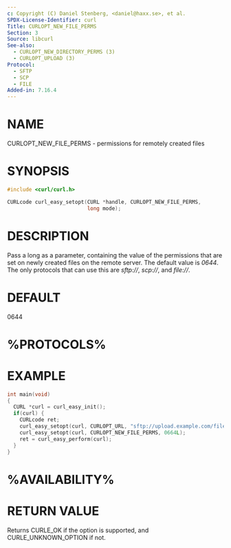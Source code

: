 ```yaml
---
c: Copyright (C) Daniel Stenberg, <daniel@haxx.se>, et al.
SPDX-License-Identifier: curl
Title: CURLOPT_NEW_FILE_PERMS
Section: 3
Source: libcurl
See-also:
  - CURLOPT_NEW_DIRECTORY_PERMS (3)
  - CURLOPT_UPLOAD (3)
Protocol:
  - SFTP
  - SCP
  - FILE
Added-in: 7.16.4
---
```


# NAME

CURLOPT_NEW_FILE_PERMS - permissions for remotely created files

# SYNOPSIS

~~~c
#include <curl/curl.h>

CURLcode curl_easy_setopt(CURL *handle, CURLOPT_NEW_FILE_PERMS,
                          long mode);
~~~

# DESCRIPTION

Pass a long as a parameter, containing the value of the permissions that are
set on newly created files on the remote server. The default value is *0644*.
The only protocols that can use this are *sftp://*, *scp://*, and *file://*.

# DEFAULT

0644

# %PROTOCOLS%

# EXAMPLE

~~~c
int main(void)
{
  CURL *curl = curl_easy_init();
  if(curl) {
    CURLcode ret;
    curl_easy_setopt(curl, CURLOPT_URL, "sftp://upload.example.com/file.txt");
    curl_easy_setopt(curl, CURLOPT_NEW_FILE_PERMS, 0664L);
    ret = curl_easy_perform(curl);
  }
}
~~~

# %AVAILABILITY%

# RETURN VALUE

Returns CURLE_OK if the option is supported, and CURLE_UNKNOWN_OPTION if not.
